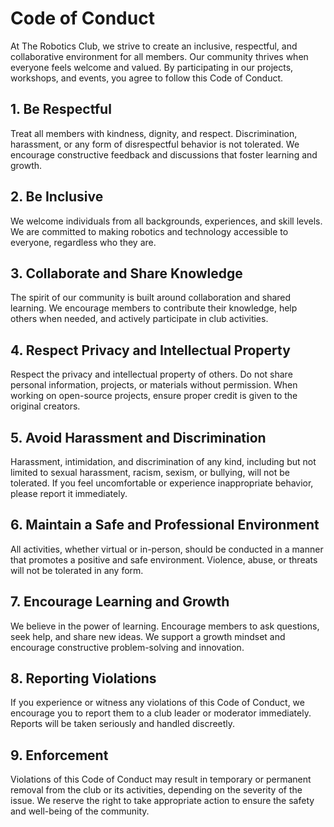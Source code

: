 # Code of Conduct

At The Robotics Club, we strive to create an inclusive, respectful, and collaborative environment for all members. Our community thrives when everyone feels welcome and valued. By participating in our projects, workshops, and events, you agree to follow this Code of Conduct.

## 1. Be Respectful
Treat all members with kindness, dignity, and respect. Discrimination, harassment, or any form of disrespectful behavior is not tolerated. We encourage constructive feedback and discussions that foster learning and growth.

## 2. Be Inclusive
We welcome individuals from all backgrounds, experiences, and skill levels. We are committed to making robotics and technology accessible to everyone, regardless who they are.

## 3. Collaborate and Share Knowledge
The spirit of our community is built around collaboration and shared learning. We encourage members to contribute their knowledge, help others when needed, and actively participate in club activities.

## 4. Respect Privacy and Intellectual Property
Respect the privacy and intellectual property of others. Do not share personal information, projects, or materials without permission. When working on open-source projects, ensure proper credit is given to the original creators.

## 5. Avoid Harassment and Discrimination
Harassment, intimidation, and discrimination of any kind, including but not limited to sexual harassment, racism, sexism, or bullying, will not be tolerated. If you feel uncomfortable or experience inappropriate behavior, please report it immediately.

## 6. Maintain a Safe and Professional Environment
All activities, whether virtual or in-person, should be conducted in a manner that promotes a positive and safe environment. Violence, abuse, or threats will not be tolerated in any form.

## 7. Encourage Learning and Growth
We believe in the power of learning. Encourage members to ask questions, seek help, and share new ideas. We support a growth mindset and encourage constructive problem-solving and innovation.

## 8. Reporting Violations
If you experience or witness any violations of this Code of Conduct, we encourage you to report them to a club leader or moderator immediately. Reports will be taken seriously and handled discreetly.

## 9. Enforcement
Violations of this Code of Conduct may result in temporary or permanent removal from the club or its activities, depending on the severity of the issue. We reserve the right to take appropriate action to ensure the safety and well-being of the community.
